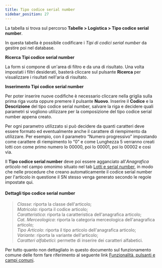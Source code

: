 ```yaml
---
title: Tipo codice serial number
sidebar_position: 27
---
```


La tabella si trova sul percorso **Tabelle > Logistica > Tipo codice serial number**.

In questa tabella è possibile codificare i *Tipi di codici serial number* da gestire poi nel database.

**Ricerca Tipi codice serial number**

La form si compone di un'area di filtro e da una di risultato. Una volta impostati i filtri desiderati, basterà cliccare sul pulsante **Ricerca** per visualizzare i risultati nell'aria di risultato.

**Inserimento Tipi codice serial number**

Per poter inserire nuove codifiche è necessario cliccare nella griglia sulla prima riga vuota oppure premere il pulsante **Nuovo**. Inserire il **Codice** e la **Descrizione** del tipo codice serial number, salvare la riga e decidere quali parametri si vogliono utilizzare per la composizione del tipo codice serial number appena creato.

Per ogni parametro utilizzato si può decidere da quanti caratteri deve essere formato ed eventualmente anche il carattere di riempimento da utilizzare. Per esempio, con il parametro “Numero progressivo” impostando come carattere di riempimento lo “0” e come Lunghezza 5 verranno creati lotti con come primo numero lo 00000, poi lo 00001, poi lo 00002 e così via. 

Il **Tipo codice serial number** deve poi essere agganciato all'*Anagrafica articolo* nel campo omonimo situato nel tab [Lotti e serial number](/docs/erp-home/registers/items/create-new-items/item-registry/lots-and-serial-number), in modo che nelle procedure che creano automaticamente il codice serial number per l'articolo in questione il SN stesso venga generato secondo le regole impostate qui.

#### Dettagli tipo codice serial number 

> *Classe*: riporta la classe dell'articolo;    
> *Matricola*: riporta il codice articolo;     
> *Caratteristica*: riporta la caratteristica dell'anagrafica articolo;     
> *Cat. Merceologica*: riporta la categoria merceologica dell'anagrafica articolo;    
> *Tipo Articolo*: riporta il tipo articolo dell'anagrafica articolo;    
> *Variante*: riporta la variante dell'articolo;     
> *Caratteri alfabetici*:  permette di inserire dei caratteri alfabetici.        

Per tutto quanto non dettagliato in questo documento sul funzionamento comune delle form fare riferimento al seguente link [Funzionalità, pulsanti e campi comuni](/docs/guide/common).